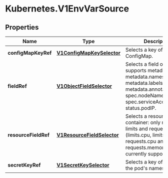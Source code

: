 # Kubernetes.V1EnvVarSource

## Properties
Name | Type | Description | Notes
------------ | ------------- | ------------- | -------------
**configMapKeyRef** | [**V1ConfigMapKeySelector**](V1ConfigMapKeySelector.md) | Selects a key of a ConfigMap. | [optional] 
**fieldRef** | [**V1ObjectFieldSelector**](V1ObjectFieldSelector.md) | Selects a field of the pod: supports metadata.name, metadata.namespace, metadata.labels, metadata.annotations, spec.nodeName, spec.serviceAccountName, status.podIP. | [optional] 
**resourceFieldRef** | [**V1ResourceFieldSelector**](V1ResourceFieldSelector.md) | Selects a resource of the container: only resources limits and requests (limits.cpu, limits.memory, requests.cpu and requests.memory) are currently supported. | [optional] 
**secretKeyRef** | [**V1SecretKeySelector**](V1SecretKeySelector.md) | Selects a key of a secret in the pod&#39;s namespace | [optional] 


